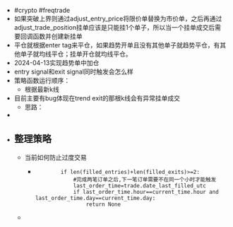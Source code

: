 - #crypto #freqtrade
- 如果突破上界则通过adjust_entry_price将限价单替换为市价单，之后再通过adjust_trade_position挂单应该是只能挂1个单子，所以当一个挂单成交后需要回调函数并创建新挂单
- 平仓就根据enter tag来平仓，如果趋势开单且没有其他单子就趋势平仓，有其他单子就均线平仓；挂单开仓就均线平仓。
- 2024-04-13实现趋势单中加仓
- entry signal和exit signal同时触发会怎么样
- 策略函数运行顺序：
	- 根据最新k线
- 目前主要有bug体现在trend exit的那根k线会有异常挂单成交
	- 思路：
-
- ## 整理策略
	- 当前如何防止过度交易
		- ```
		          if len(filled_entries)+len(filled_exits)>=2:
		              #完成两笔订单之后,下一笔订单需要不在同一个小时才能触发
		              last_order_time=trade.date_last_filled_utc
		              if last_order_time.hour==current_time.hour and last_order_time.day==current_time.day:
		                  return None
		  ```
	-